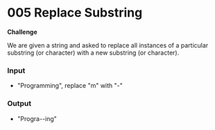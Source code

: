 # 005 Replace Substring

**Challenge**

We are given a string and asked to replace all instances of a particular substring (or character) with a new substring (or character).

### Input

- "Programming", replace "m" with "-"

### Output

- "Progra--ing"
